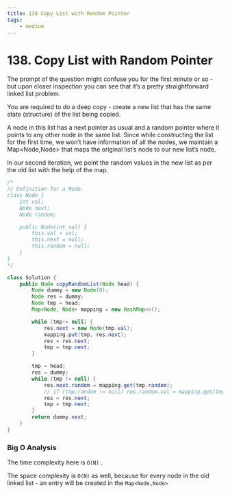 ```yaml
---
title: 138 Copy List with Random Pointer
tags:
    - medium
---
```



# 138. Copy List with Random Pointer

The prompt of the question might confuse you for the first minute or so - but upon closer inspection you can see that it’s a pretty straightforward linked list problem. 

You are required to do a deep copy - create a new list that has the same state (structure) of the list being copied.

A node in this list has a next pointer as usual and a random pointer where it points to any other node in the same list. Since while constructing the list for the first time, we won’t have information of all the nodes, we maintain a Map<Node,Node> that maps the original list’s node to our new list’s node.

In our second iteration, we point the random values in the new list as per the old list with the help of the map.

```java
/*
// Definition for a Node.
class Node {
    int val;
    Node next;
    Node random;

    public Node(int val) {
        this.val = val;
        this.next = null;
        this.random = null;
    }
}
*/

class Solution {
    public Node copyRandomList(Node head) {
        Node dummy = new Node(0);
        Node res = dummy;
        Node tmp = head;
        Map<Node, Node> mapping = new HashMap<>();

        while (tmp!= null) {
            res.next = new Node(tmp.val);
            mapping.put(tmp, res.next);
            res = res.next;
            tmp = tmp.next;
        }

        tmp = head;
        res = dummy;
        while (tmp != null) {
            res.next.random = mapping.get(tmp.random);
            // if (tmp.random != null) res.random.val = mapping.get(tmp.random).val;
            res = res.next;
            tmp = tmp.next;
        }
        return dummy.next;
    }
}
```

### Big O Analysis

The time complexity here is `O(N)` .

The space complexity is `O(N)` as well, because for every node in the old linked list - an entry will be created in the `Map<Node,Node>`